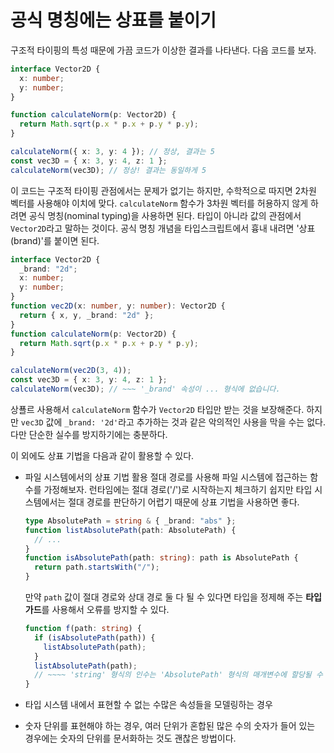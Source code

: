 # 공식 명칭에는 상표를 붙이기

구조적 타이핑의 특성 때문에 가끔 코드가 이상한 결과를 나타낸다. 다음 코드를 보자.

```ts
interface Vector2D {
  x: number;
  y: number;
}

function calculateNorm(p: Vector2D) {
  return Math.sqrt(p.x * p.x + p.y * p.y);
}

calculateNorm({ x: 3, y: 4 }); // 정상, 결과는 5
const vec3D = { x: 3, y: 4, z: 1 };
calculateNorm(vec3D); // 정상! 결과는 동일하게 5
```

이 코드는 구조적 타이핑 관점에서는 문제가 없기는 하지만, 수학적으로 따지면 2차원 벡터를 사용해야 이치에 맞다. `calculateNorm` 함수가 3차원 벡터를 허용하지 않게 하려면 공식 명칭(nominal typing)을 사용하면 된다. 타입이 아니라 값의 관점에서 `Vector2D`라고 말하는 것이다. 공식 명칭 개념을 타입스크립트에서 흉내 내려면 '상표(brand)'를 붙이면 된다.

```ts
interface Vector2D {
  _brand: "2d";
  x: number;
  y: number;
}
function vec2D(x: number, y: number): Vector2D {
  return { x, y, _brand: "2d" };
}
function calculateNorm(p: Vector2D) {
  return Math.sqrt(p.x * p.x + p.y * p.y);
}

calculateNorm(vec2D(3, 4));
const vec3D = { x: 3, y: 4, z: 1 };
calculateNorm(vec3D); // ~~~ '_brand' 속성이 ... 형식에 없습니다.
```

상푤르 사용해서 `calculateNorm` 함수가 `Vector2D` 타입만 받는 것을 보장해준다. 하지만 `vec3D` 값에 `_brand: '2d'`라고 추가하는 것과 같은 악의적인 사용을 막을 수는 없다. 다만 단순한 실수를 방지하기에는 충분하다.

이 외에도 상표 기법을 다음과 같이 활용할 수 있다.

- 파일 시스템에서의 상표 기법 활용
  절대 경로를 사용해 파일 시스템에 접근하는 함수를 가정해보자. 런타임에는 절대 경로('/')로 시작하는지 체크하기 쉽지만 타입 시스템에서는 절대 경로를 판단하기 어렵기 때문에 상표 기법을 사용하면 좋다.

  ```ts
  type AbsolutePath = string & { _brand: "abs" };
  function listAbsolutePath(path: AbsolutePath) {
    // ...
  }
  function isAbsolutePath(path: string): path is AbsolutePath {
    return path.startsWith("/");
  }
  ```

  만약 `path` 값이 절대 경로와 상대 경로 둘 다 될 수 있다면 타입을 정제해 주는 **타입 가드**를 사용해서 오류를 방지할 수 있다.

  ```ts
  function f(path: string) {
    if (isAbsolutePath(path)) {
      listAbsolutePath(path);
    }
    listAbsolutePath(path);
    // ~~~~ 'string' 형식의 인수는 'AbsolutePath' 형식의 매개변수에 할당될 수 없습니다.
  }
  ```

- 타입 시스템 내에서 표현할 수 없는 수많은 속성들을 모델링하는 경우
- 숫자 단위를 표현해야 하는 경우, 여러 단위가 혼합된 많은 수의 숫자가 들어 있는 경우에는 숫자의 단위를 문서화하는 것도 괜찮은 방법이다.
